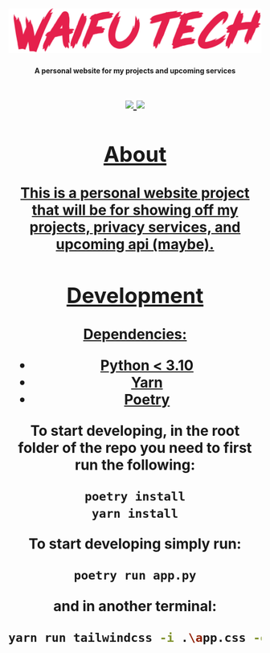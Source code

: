 <h1 align="center">
    <a href="https://github.com/GlitchChan/WaifuTechBot">
        <img src="./static/waifutech.png">
    </a>
</h1>

<h4 align="center"><b>A personal website for my projects and upcoming services</b></h4>
<h1 align="center">
    <a href="https://liberapay.com/GlitchyChan/donate">
        <img src="https://img.shields.io/badge/Liberapay-F6C915?style=for-the-badge&logo=liberapay&logoColor=black">
    </a>
        <a href="https://discord.gg/ZxbYHEh">
        <img src="https://img.shields.io/badge/Discord-5865F2?logo=discord&logoColor=fff&style=for-the-badge">
    </a>
    <a href="http"
</h1>


## **About**
This is a personal website project that will be for showing off my projects, privacy services, and upcoming api (maybe).

## **Development**

Dependencies:
- Python < 3.10
- [Yarn](https://yarnpkg.com/)
- [Poetry](https://python-poetry.org/)

To start developing, in the root folder of the repo you need to first run the following:
```bash
poetry install
yarn install
```

To start developing simply run:
```bash
poetry run app.py
```
and in another terminal:
```bash
yarn run tailwindcss -i .\app.css -o ./static/style.css --watch
```
